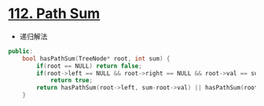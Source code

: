 # [112. Path Sum](https://leetcode.com/problems/path-sum/#/solutions)
* 递归解法

```C++
public:
    bool hasPathSum(TreeNode* root, int sum) {
        if(root == NULL) return false;
        if(root->left == NULL && root->right == NULL && root->val == sum)
            return true;
        return hasPathSum(root->left, sum-root->val) || hasPathSum(root->right, sum-root->val);
    }
```
